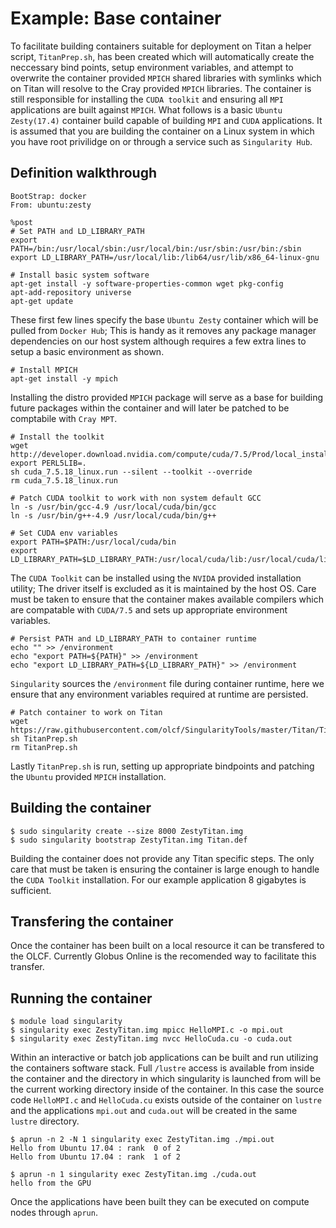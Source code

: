 # Example: Base container
To facilitate building containers suitable for deployment on Titan a helper script, `TitanPrep.sh`, has been created which will automatically create the neccessary bind points, setup environment variables, and attempt to overwrite the container provided `MPICH` shared libraries with symlinks which on Titan will resolve to the Cray provided `MPICH` libraries. The container is still responsible for installing the `CUDA toolkit` and ensuring all `MPI` applications are built against `MPICH`. What follows is a basic `Ubuntu Zesty(17.4)` container build capable of building `MPI` and `CUDA` applications. It is assumed that you are building the container on a Linux system in which you have root privilidge on or through a service such as `Singularity Hub`.

## Definition walkthrough
```
BootStrap: docker
From: ubuntu:zesty

%post
# Set PATH and LD_LIBRARY_PATH
export PATH=/bin:/usr/local/sbin:/usr/local/bin:/usr/sbin:/usr/bin:/sbin
export LD_LIBRARY_PATH=/usr/local/lib:/lib64/usr/lib/x86_64-linux-gnu

# Install basic system software
apt-get install -y software-properties-common wget pkg-config
apt-add-repository universe
apt-get update
```
These first few lines specify the base `Ubuntu Zesty` container which will be pulled from `Docker Hub`; This is handy  as it removes any package manager dependencies on our host system although requires a few extra lines to setup a basic environment as shown.

```
# Install MPICH
apt-get install -y mpich
```
Installing the distro provided `MPICH` package will serve as a base for building future packages within the container and will later be patched to be comptabile with `Cray MPT`.

```
# Install the toolkit
wget http://developer.download.nvidia.com/compute/cuda/7.5/Prod/local_installers/cuda_7.5.18_linux.run
export PERL5LIB=.
sh cuda_7.5.18_linux.run --silent --toolkit --override
rm cuda_7.5.18_linux.run

# Patch CUDA toolkit to work with non system default GCC
ln -s /usr/bin/gcc-4.9 /usr/local/cuda/bin/gcc
ln -s /usr/bin/g++-4.9 /usr/local/cuda/bin/g++

# Set CUDA env variables
export PATH=$PATH:/usr/local/cuda/bin
export LD_LIBRARY_PATH=$LD_LIBRARY_PATH:/usr/local/cuda/lib:/usr/local/cuda/lib64
```
The `CUDA Toolkit` can be installed using the `NVIDA` provided installation utility; The driver itself is excluded as it is maintained by the host OS. Care must be taken to ensure that the container makes available compilers which are compatable with `CUDA/7.5` and sets up appropriate environment variables.

```
# Persist PATH and LD_LIBRARY_PATH to container runtime
echo "" >> /environment
echo "export PATH=${PATH}" >> /environment
echo "export LD_LIBRARY_PATH=${LD_LIBRARY_PATH}" >> /environment
```
`Singularity` sources the `/environment` file during container runtime, here we ensure that any environment variables required at runtime are persisted.

```
# Patch container to work on Titan
wget https://raw.githubusercontent.com/olcf/SingularityTools/master/Titan/TitanPrep.sh
sh TitanPrep.sh
rm TitanPrep.sh
```
Lastly `TitanPrep.sh` is run, setting up appropriate bindpoints and patching the `Ubuntu` provided `MPICH` installation.

## Building the container
```
$ sudo singularity create --size 8000 ZestyTitan.img
$ sudo singularity bootstrap ZestyTitan.img Titan.def
```
Building the container does not provide any Titan specific steps. The only care that must be taken is ensuring the container is large enough to handle the `CUDA Toolkit` installation. For our example application 8 gigabytes is sufficient.

## Transfering the container
Once the container has been built on a local resource it can be transfered to the OLCF. Currently Globus Online is the recomended way to facilitate this transfer.

## Running the container
```
$ module load singularity
$ singularity exec ZestyTitan.img mpicc HelloMPI.c -o mpi.out
$ singularity exec ZestyTitan.img nvcc HelloCuda.cu -o cuda.out
```
Within an interactive or batch job applications can be built and run utilizing the containers software stack. Full `/lustre` access is available from inside the container and the directory in which singularity is launched from will be the current working directory inside of the container. In this case the source code `HelloMPI.c` and `HelloCuda.cu` exists outside of the container on `lustre` and the applications `mpi.out` and `cuda.out` will be created in the same `lustre` directory.

```
$ aprun -n 2 -N 1 singularity exec ZestyTitan.img ./mpi.out 
Hello from Ubuntu 17.04 : rank  0 of 2
Hello from Ubuntu 17.04 : rank  1 of 2

$ aprun -n 1 singularity exec ZestyTitan.img ./cuda.out 
hello from the GPU
```
Once the applications have been built they can be executed on compute nodes through `aprun`.
